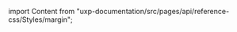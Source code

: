 
import Content from "uxp-documentation/src/pages/api/reference-css/Styles/margin";

<Content query="product=xd"/>
